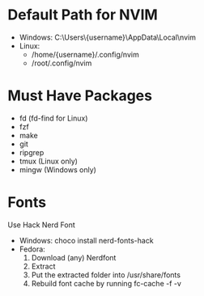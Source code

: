 # Default Path for NVIM

- Windows: C:\Users\\{username}\AppData\Local\nvim
- Linux:
  - /home/{username}/.config/nvim
  - /root/.config/nvim

# Must Have Packages

- fd (fd-find for Linux)
- fzf
- make
- git
- ripgrep
- tmux (Linux only)
- mingw (Windows only)

# Fonts

Use Hack Nerd Font

- Windows: choco install nerd-fonts-hack
- Fedora:
  1. Download (any) Nerdfont
  2. Extract
  3. Put the extracted folder into /usr/share/fonts
  4. Rebuild font cache by running fc-cache -f -v
